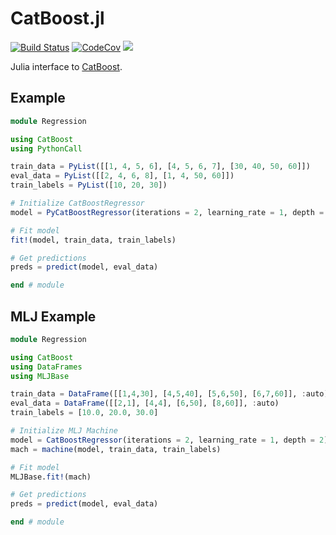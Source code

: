 # CatBoost.jl

[![Build Status][build-img]][build-url] [![CodeCov][codecov-img]][codecov-url] [![](https://img.shields.io/badge/docs-dev-blue.svg)](https://beacon-biosignals.github.io/CatBoost.jl/dev)

[build-img]: https://github.com/beacon-biosignals/CatBoost.jl/workflows/CI/badge.svg
[build-url]: https://github.com/beacon-biosignals/CatBoost.jl/actions
[codecov-img]: https://codecov.io/gh/beacon-biosignals/CatBoost.jl/branch/main/graph/badge.svg?token=e4RFBNkB9a
[codecov-url]: https://codecov.io/github/beacon-biosignals/CatBoost.jl


Julia interface to [CatBoost](https://catboost.ai/).

## Example

```julia
module Regression

using CatBoost
using PythonCall

train_data = PyList([[1, 4, 5, 6], [4, 5, 6, 7], [30, 40, 50, 60]])
eval_data = PyList([[2, 4, 6, 8], [1, 4, 50, 60]])
train_labels = PyList([10, 20, 30])

# Initialize CatBoostRegressor
model = PyCatBoostRegressor(iterations = 2, learning_rate = 1, depth = 2)

# Fit model
fit!(model, train_data, train_labels)

# Get predictions
preds = predict(model, eval_data)

end # module
```

## MLJ Example
```julia
module Regression

using CatBoost
using DataFrames
using MLJBase

train_data = DataFrame([[1,4,30], [4,5,40], [5,6,50], [6,7,60]], :auto)
eval_data = DataFrame([[2,1], [4,4], [6,50], [8,60]], :auto)
train_labels = [10.0, 20.0, 30.0] 

# Initialize MLJ Machine
model = CatBoostRegressor(iterations = 2, learning_rate = 1, depth = 2)
mach = machine(model, train_data, train_labels)

# Fit model
MLJBase.fit!(mach)

# Get predictions
preds = predict(model, eval_data)

end # module
```
